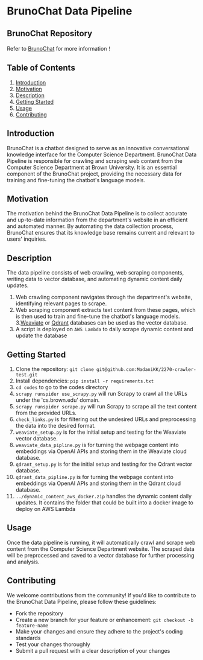 # BrunoChat Data Pipeline

## BrunoChat Repository
Refer to [BrunoChat](https://github.com/aetherrine/BrunoChat) for more information！

## Table of Contents
1. [Introduction](#introduction)
2. [Motivation](#motivation)
3. [Description](#description)
4. [Getting Started](#getting-started)
5. [Usage](#usage)
6. [Contributing](#contributing)

## Introduction

BrunoChat is a chatbot designed to serve as an innovative conversational knowledge interface for the Computer Science Department. BrunoChat Data Pipeline is responsible for crawling and scraping web content from the Computer Science Department at Brown University. It is an essential component of the BrunoChat project, providing the necessary data for training and fine-tuning the chatbot's language models.

## Motivation

The motivation behind the BrunoChat Data Pipeline is to collect accurate and up-to-date information from the department's website in an efficient and automated manner. By automating the data collection process, BrunoChat ensures that its knowledge base remains current and relevant to users' inquiries.

## Description

The data pipeline consists of web crawling, web scraping components, writing data to vector database, and automating dynamic content daily updates. 
1. Web crawling component navigates through the department's website, identifying relevant pages to scrape.
2. Web scraping component extracts text content from these pages, which is then used to train and fine-tune the chatbot's language models.
3.[Weaviate](https://weaviate.io/) or [Qdrant](https://qdrant.tech/) databases can be used as the vector database.
4. A script is deployed on `AWS Lambda` to daily scrape dynamic content and update the database

## Getting Started
1. Clone the repository: `git clone git@github.com:MadaniKK/2270-crawler-test.git`
2. Install dependencies: `pip install -r requirements.txt`
3. `cd codes` to go to the codes directory
4. `scrapy runspider use_scrapy.py` will run Scrapy to crawl all the URLs under the 'cs.brown.edu' domain.
5. `scrapy runspider scrape.py` will run Scrapy to scrape all the text content from the provided URLs.
6. `check_links.py` is for filtering out the undesired URLs and preprocessing the data into the desired format. 
7. `weaviate_setup.py` is for the initial setup and testing for the Weaviate vector database.
8. `weaviate_data_pipline.py` is for turning the webpage content into embeddings via OpenAI APIs and storing them in the Weaviate cloud database.
9. `qdrant_setup.py` is for the initial setup and testing for the Qdrant vector database.
10. `qdrant_data_pipline.py` is for turning the webpage content into embeddings via OpenAI APIs and storing them in the Qdrant cloud database.
11. `../dynamic_content_aws_docker.zip` handles the dynamic content daily updates. It contains the folder that could be built into a docker image to deploy on AWS Lambda


## Usage

Once the data pipeline is running, it will automatically crawl and scrape web content from the Computer Science Department website. The scraped data will be preprocessed and saved to a vector database for further processing and analysis.

## Contributing

We welcome contributions from the community! If you'd like to contribute to the BrunoChat Data Pipeline, please follow these guidelines:
- Fork the repository
- Create a new branch for your feature or enhancement: `git checkout -b feature-name`
- Make your changes and ensure they adhere to the project's coding standards
- Test your changes thoroughly
- Submit a pull request with a clear description of your changes

